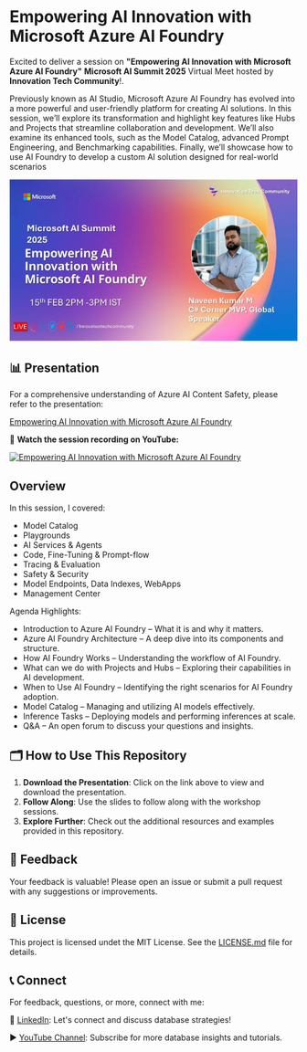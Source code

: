 # Empowering AI Innovation with Microsoft Azure AI Foundry 

Excited to deliver a session on **"Empowering AI Innovation with Microsoft Azure AI Foundry"**  **Microsoft AI Summit 2025** Virtual Meet hosted by **Innovation Tech Community**!.

Previously known as AI Studio, Microsoft Azure AI Foundry has evolved into a more powerful and user-friendly platform for creating AI solutions. In this session, we’ll explore its transformation and highlight key features like Hubs and Projects that streamline collaboration and development. We’ll also examine its enhanced tools, such as the Model Catalog, advanced Prompt Engineering, and Benchmarking capabilities. Finally, we’ll showcase how to use AI Foundry to develop a custom AI solution designed for real-world scenarios

![Session_2025/images/31012025_ContentSafety1.jpeg](https://github.com/navindevan/tech_time_with_naveen/blob/main/Session_2025/images/15022024_AIFoundry.jpg)

## 📊 Presentation

For a comprehensive understanding of Azure AI Content Safety, please refer to the presentation:

[Empowering AI Innovation with Microsoft Azure AI Foundry](https://github.com/navindevan/tech_time_with_naveen/blob/main/Session_2025/presentation/AzureAIFoundryIntroduction.pdf)

🎥 **Watch the session recording on YouTube:**  

[![Empowering AI Innovation with Microsoft Azure AI Foundry](https://img.youtube.com/vi/uC71ekttpCY/0.jpg)](https://www.youtube.com/watch?v=uC71ekttpCY)

## Overview

In this session, I covered:
 - Model Catalog
 - Playgrounds
 - AI Services & Agents
 - Code, Fine-Tuning & Prompt-flow
 - Tracing & Evaluation
 - Safety & Security
 - Model Endpoints, Data Indexes, WebApps
 - Management Center

Agenda Highlights:
  - Introduction to Azure AI Foundry – What it is and why it matters.
  - Azure AI Foundry Architecture – A deep dive into its components and structure.
  - How AI Foundry Works – Understanding the workflow of AI Foundry.
  - What can we do with Projects and Hubs – Exploring their capabilities in AI development.
  - When to Use AI Foundry – Identifying the right scenarios for AI Foundry adoption.
  - Model Catalog – Managing and utilizing AI models effectively.
  - Inference Tasks – Deploying models and performing inferences at scale.
  - Q&A – An open forum to discuss your questions and insights.
  
## 🗂️ How to Use This Repository

1. **Download the Presentation**: Click on the link above to view and download the presentation.
2. **Follow Along**: Use the slides to follow along with the workshop sessions.
3. **Explore Further**: Check out the additional resources and examples provided in this repository.

## 📝 Feedback

Your feedback is valuable! Please open an issue or submit a pull request with any suggestions or improvements.

## 📜 License

This project is licensed undet the MIT License. See the [LICENSE.md](LICENSE) file for details.

## 📞 Connect

For feedback, questions, or more, connect with me:

🔗 [LinkedIn](https://www.linkedin.com/in/naveenkumarm): Let's connect and discuss database strategies!

▶️ [YouTube Channel](https://www.youtube.com/@ttwithnaveen): Subscribe for more database insights and tutorials.

